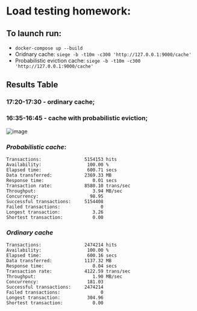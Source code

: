 # Load testing homework:

## To launch run: 
- `docker-compose up --build`
- Oridnary cache: `siege -b -t10m -c300 'http://127.0.0.1:9000/cache'`
- Probabilistic eviction cache: `siege -b -t10m -c300 'http://127.0.0.1:9000/cache'`



## Results Table
### 17:20-17:30 - ordinary cache;
### 16:35-16:45 - cache with probabilistic eviction;
![image](https://user-images.githubusercontent.com/44341837/228574713-0cd44b1d-6aa1-4a29-9882-cbf6b3ab26e0.png)

### *Probabilistic cache*:
```
Transactions:                5154153 hits
Availability:                 100.00 %
Elapsed time:                 600.71 secs
Data transferred:            2369.33 MB
Response time:                  0.01 secs
Transaction rate:            8580.10 trans/sec
Throughput:                     3.94 MB/sec
Concurrency:                   98.95
Successful transactions:     5154408
Failed transactions:               0
Longest transaction:            3.26
Shortest transaction:           0.00
```

### *Ordinary cache*
```
Transactions:                2474214 hits
Availability:                 100.00 %
Elapsed time:                 600.16 secs
Data transferred:            1137.32 MB
Response time:                  0.04 secs
Transaction rate:            4122.59 trans/sec
Throughput:                     1.90 MB/sec
Concurrency:                  181.03
Successful transactions:     2474214
Failed transactions:               0
Longest transaction:          304.96
Shortest transaction:           0.00

```
